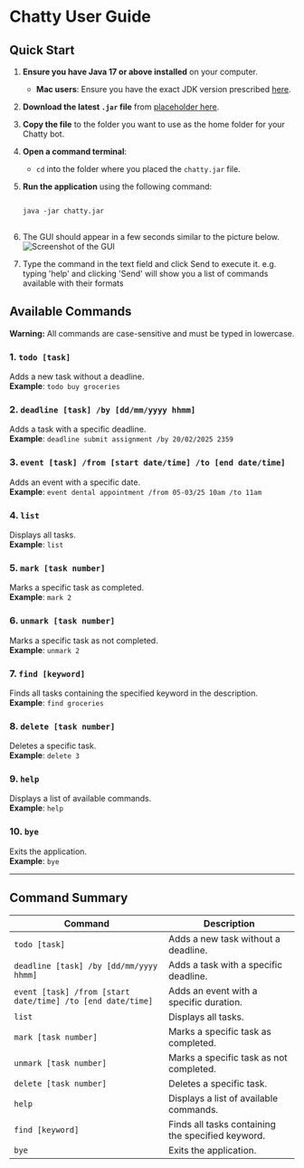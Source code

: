 # Chatty User Guide

## Quick Start

1. **Ensure you have Java 17 or above installed** on your computer.
   - **Mac users**: Ensure you have the exact JDK version prescribed [here](https://se-education.org/guides/tutorials/javaInstallationMac.html).

2. **Download the latest `.jar` file** from [placeholder here](#).

3. **Copy the file** to the folder you want to use as the home folder for your Chatty bot.

4. **Open a command terminal**:
   - `cd` into the folder where you placed the `chatty.jar` file.

5. **Run the application** using the following command:
   <pre>
   <code>
   java -jar chatty.jar
   </code>
   </pre>
   
6. The GUI should appear in a few seconds similar to the picture below.
   ![Screenshot of the GUI](https://Siyan-G.github.io/ip/Ui.png)

7. Type the command in the text field and click Send to execute it. e.g. typing 'help' and clicking 'Send' will show you a list of commands available with their formats

## Available Commands

**Warning:** All commands are case-sensitive and must be typed in lowercase.

### 1. `todo [task]`
Adds a new task without a deadline.  
**Example**: `todo buy groceries`

### 2. `deadline [task] /by [dd/mm/yyyy hhmm]`
Adds a task with a specific deadline.  
**Example**: `deadline submit assignment /by 20/02/2025 2359`

### 3. `event [task] /from [start date/time] /to [end date/time]`
Adds an event with a specific date.  
**Example**: `event dental appointment /from 05-03/25 10am /to 11am`

### 4. `list`
Displays all tasks.  
**Example**: `list`

### 5. `mark [task number]`
Marks a specific task as completed.  
**Example**: `mark 2`

### 6. `unmark [task number]`
Marks a specific task as not completed.  
**Example**: `unmark 2`

### 7. `find [keyword]`
Finds all tasks containing the specified keyword in the description.  
**Example**: `find groceries`

### 8. `delete [task number]`
Deletes a specific task.  
**Example**: `delete 3`

### 9. `help`
Displays a list of available commands.  
**Example**: `help`

### 10. `bye`
Exits the application.  
**Example**: `bye`


---

## Command Summary

| Command                                                    | Description                                       |
|------------------------------------------------------------|---------------------------------------------------|
| `todo [task]`                                              | Adds a new task without a deadline.               |
| `deadline [task] /by [dd/mm/yyyy hhmm]`                    | Adds a task with a specific deadline.             |
| `event [task] /from [start date/time] /to [end date/time]` | Adds an event with a specific duration.           |
| `list`                                                     | Displays all tasks.                               |
| `mark [task number]`                                       | Marks a specific task as completed.               |
| `unmark [task number]`                                     | Marks a specific task as not completed.           |
| `delete [task number]`                                     | Deletes a specific task.                          |
| `help`                                                     | Displays a list of available commands.            |
| `find [keyword]`                                           | Finds all tasks containing the specified keyword. |
| `bye`                                                      | Exits the application.                            |
